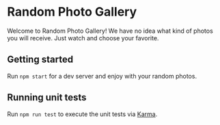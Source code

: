 # Random Photo Gallery

Welcome to Random Photo Gallery! We have no idea what kind of photos you will receive. Just watch and choose your favorite.

## Getting started

Run `npm start` for a dev server and enjoy with your random photos.

## Running unit tests

Run `npm run test` to execute the unit tests via [Karma](https://karma-runner.github.io).
